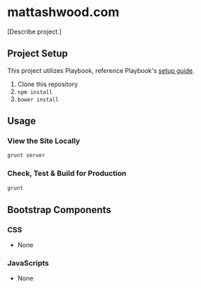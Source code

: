 # mattashwood.com

[Describe project.]

## Project Setup
This project utilizes Playbook, reference Playbook's [setup guide](https://github.com/centresource/generator-playbook#get-started).

1. Clone this repository
2. `npm install`
3. `bower install`

## Usage

### View the Site Locally
````bash
grunt server
````

### Check, Test & Build for Production
````bash
grunt
````

## Bootstrap Components

### CSS
- None

### JavaScripts
- None
